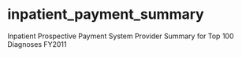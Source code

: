 # inpatient_payment_summary
Inpatient Prospective Payment System Provider Summary for Top 100 Diagnoses FY2011
